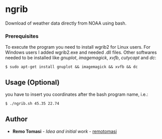 # ngrib
Download of weather data directly from NOAA using bash.

### Prerequisites

To execute the program you need to install wgrib2 for Linux users.
For Windows users I added wgrib2.exe and needed .dll files. Other softwares needed to be installed like *gnuplot*, *imagemagick*, *xvfb*, *cutycapt* and *dc*:
```gnuplot
$ sudo apt-get install gnuplot && imagemagick && xvfb && dc
```

## Usage (Optional)
you have to insert you coordinates after the bash program name, i.e.:
```bash
$ ./ngrib.sh 45.35 22.74
```



## Author

* **Remo Tomasi** - *Idea and initial work* - [remotomasi](https://github.com/remotomasi)
